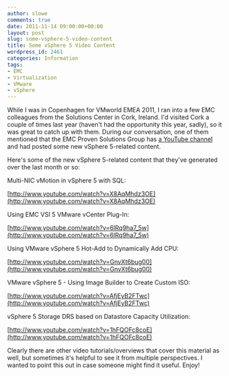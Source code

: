```yaml
---
author: slowe
comments: true
date: 2011-11-14 09:00:00+00:00
layout: post
slug: some-vsphere-5-video-content
title: Some vSphere 5 Video Content
wordpress_id: 2461
categories: Information
tags:
- EMC
- Virtualization
- VMware
- vSphere
---
```


While I was in Copenhagen for VMworld EMEA 2011, I ran into a few EMC colleagues from the Solutions Center in Cork, Ireland. I'd visited Cork a couple of times last year (haven't had the opportunity this year, sadly), so it was great to catch up with them. During our conversation, one of them mentioned that the EMC Proven Solutions Group has [a YouTube channel](http://www.youtube.com/EMCprovenSolutions) and had posted some new vSphere 5-related content.

Here's some of the new vSphere 5-related content that they've generated over the last month or so:

Multi-NIC vMotion in vSphere 5 with SQL:  

[http://www.youtube.com/watch?v=X8AqMhdz3OE](http://www.youtube.com/watch?v=X8AqMhdz3OE)

Using EMC VSI 5 VMware vCenter Plug-In:  

[http://www.youtube.com/watch?v=6lRq9ha7_5w](http://www.youtube.com/watch?v=6lRq9ha7_5w)

Using VMware vSphere 5 Hot-Add to Dynamically Add CPU:  

[http://www.youtube.com/watch?v=GnvXt6bug00](http://www.youtube.com/watch?v=GnvXt6bug00)

VMware vSphere 5 - Using Image Builder to Create Custom ISO:  

[http://www.youtube.com/watch?v=AfjEyB2FTwc](http://www.youtube.com/watch?v=AfjEyB2FTwc)

vSphere 5 Storage DRS based on Datastore Capacity Utilization:  

[http://www.youtube.com/watch?v=1hFQOFc8coE](http://www.youtube.com/watch?v=1hFQOFc8coE)

Clearly there are other video tutorials/overviews that cover this material as well, but sometimes it's helpful to see it from multiple perspectives. I wanted to point this out in case someone might find it useful. Enjoy!

